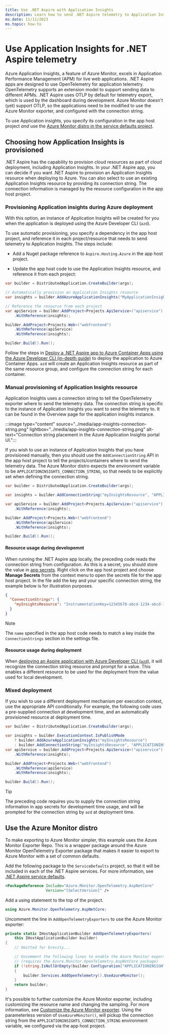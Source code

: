 ```yaml
---
title: Use .NET Aspire with Application Insights
description: Learn how to send .NET Aspire telemetry to Application Insights.
ms.date: 11/11/2023
ms.topic: how-to
---
```


# Use Application Insights for .NET Aspire telemetry

Azure Application Insights, a feature of Azure Monitor, excels in Application Performance Management (APM) for live web applications. .NET Aspire apps are designed to use OpenTelemetry for application telemetry. OpenTelemetry supports an extension model to support sending data to different APMs. .NET Aspire uses OTLP by default for telemetry export, which is used by the dashboard during development. Azure Monitor doesn't (yet) support OTLP, so the applications need to be modified to use the Azure Monitor exporter, and configured with the connection string.

To use Application insights, you specify its configuration in the app host project *and* use the [Azure Monitor distro in the service defaults project](#use-the-azure-monitor-distro).

## Choosing how Application Insights is provisioned

.NET Aspire has the capability to provision cloud resources as part of cloud deployment, including Application Insights. In your .NET Aspire app, you can decide if you want .NET Aspire to provision an Application Insights resource when deploying to Azure. You can also select to use an existing Application Insights resource by providing its connection string. The connection information is managed by the resource configuration in the app host project.

### Provisioning Application insights during Azure deployment

With this option, an instance of Application Insights will be created for you when the application is deployed using the Azure Developer CLI (`azd`).

To use automatic provisioning, you specify a dependency in the app host project, and reference it in each project/resource that needs to send telemetry to Application Insights. The steps include:

- Add a Nuget package reference to `Aspire.Hosting.Azure` in the app host project.

- Update the app host code to use the Application Insights resource, and reference it from each project:

``` csharp
var builder = DistributedApplication.CreateBuilder(args);

// Automatically provision an Application Insights resource
var insights = builder.AddAzureApplicationInsights("MyApplicationInsights");

// Reference the resource from each project 
var apiService = builder.AddProject<Projects.ApiService>("apiservice")
    .WithReference(insights);

builder.AddProject<Projects.Web>("webfrontend")
    .WithReference(apiService)
    .WithReference(insights);

builder.Build().Run();
```

Follow the steps in [Deploy a .NET Aspire app to Azure Container Apps using the Azure Developer CLI (in-depth guide)](./aca-deployment-azd-in-depth.md) to deploy the application to Azure Container Apps. `azd` will create an Application Insights resource as part of the same resource group, and configure the connection string for each container.

### Manual provisioning of Application Insights resource

Application Insights uses a connection string to tell the OpenTelemetry exporter where to send the telemetry data. The connection string is specific to the instance of Application Insights you want to send the telemetry to. It can be found in the Overview page for the application insights instance.

:::image type="content" source="../media/app-insights-connection-string.png" lightbox="../media/app-insights-connection-string.png" alt-text="Connection string placement in the Azure Application Insights portal UI.":::

If you wish to use an instance of Application Insights that you have provisioned manually, then you should use the `AddConnectionString` API in the app host project to tell the projects/containers where to send the telemetry data. The Azure Monitor distro expects the environment variable to be `APPLICATIONINSIGHTS_CONNECTION_STRING`, so that needs to be explicitly set when defining the connection string.

```csharp
var builder = DistributedApplication.CreateBuilder(args);

var insights = builder.AddConnectionString("myInsightsResource", "APPLICATIONINSIGHTS_CONNECTION_STRING");

var apiService = builder.AddProject<Projects.ApiService>("apiservice")
    .WithReference(insights);

builder.AddProject<Projects.Web>("webfrontend")
    .WithReference(apiService)
    .WithReference(insights);

builder.Build().Run();
```

#### Resource usage during developemnt

When running the .NET Aspire app locally, the preceding code reads the connection string from configuration. As this is a secret, you should store the value in [app secrets](/aspnet/core/security/app-secrets). Right click on the app host project and choose **Manage Secrets** from the context menu to open the secrets file for the app host project. In the file add the key and your specific connection string, the example below is for illustration purposes.

```json
{
  "ConnectionStrings": {
    "myInsightsResource": "InstrumentationKey=12345678-abcd-1234-abcd-1234abcd5678;IngestionEndpoint=https://westus3-1.in.applicationinsights.azure.com"
  }
}
```

> [!NOTE]
> The `name` specified in the app host code needs to match a key inside the `ConnectionStrings` section in the settings file.

#### Resource usage during deployment

When [deploying an Aspire application with Azure Developer CLI (`azd`)](./aca-deployment-azd-in-depth.md), it will recognize the connection string resource and prompt for a value. This enables a different resource to be used for the deployment from the value used for local development.

### Mixed deployment

If you wish to use a different deployment mechanism per execution context, use the appropriate API conditionally. For example, the following code uses a pre-supplied connection at development time, and an automatically provisioned resource at deployment time.

``` csharp
var builder = DistributedApplication.CreateBuilder(args);

var insights = builder.ExecutionContext.IsPublishMode
    ? builder.AddAzureApplicationInsights("myInsightsResource")
    : builder.AddConnectionString("myInsightsResource", "APPLICATIONINSIGHTS_CONNECTION_STRING");
var apiService = builder.AddProject<Projects.ApiService>("apiservice")
    .WithReference(insights);

builder.AddProject<Projects.Web>("webfrontend")
    .WithReference(apiService)
    .WithReference(insights);

builder.Build().Run();
```

> [!TIP]
> The preceding code requires you to supply the connection string information in app secrets for development time usage, and will be prompted for the connection string by `azd` at deployment time.

## Use the Azure Monitor distro

To make exporting to Azure Monitor simpler, this example uses the Azure Monitor Exporter Repo. This is a wrapper package around the Azure Monitor OpenTelemetry Exporter package that makes it easier to export to Azure Monitor with a set of common defaults.

Add the following package to the `ServiceDefaults` project, so that it will be included in each of the .NET Aspire services. For more information, see [.NET Aspire service defaults](../../fundamentals/service-defaults.md).

``` xml
<PackageReference Include="Azure.Monitor.OpenTelemetry.AspNetCore" 
                  Version="[SelectVersion]" />
```

Add a using statement to the top of the project.

``` csharp
using Azure.Monitor.OpenTelemetry.AspNetCore;
```

Uncomment the line in `AddOpenTelemetryExporters` to use the Azure Monitor exporter:

```csharp
private static IHostApplicationBuilder AddOpenTelemetryExporters(
    this IHostApplicationBuilder builder)
{
    // Omitted for brevity...

    // Uncomment the following lines to enable the Azure Monitor exporter 
    // (requires the Azure.Monitor.OpenTelemetry.AspNetCore package)
    if (!string.IsNullOrEmpty(builder.Configuration["APPLICATIONINSIGHTS_CONNECTION_STRING"]))
    {
        builder.Services.AddOpenTelemetry().UseAzureMonitor();
    }
    return builder;
}
```

It's possible to further customize the Azure Monitor exporter, including customizing the resource name and changing the sampling. For more information, see [Customize the Azure Monitor exporter](/azure/azure-monitor/app/opentelemetry-configuration?tabs=aspnetcore). Using the parameterless version of `UseAzureMonitor()`, will pickup the connection string from the `APPLICATIONINSIGHTS_CONNECTION_STRING` environment variable, we configured via the app host project.
